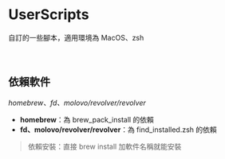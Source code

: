 # UserScripts
自訂的一些腳本，適用環境為 MacOS、zsh
<br>
<br>
<br>

## 依賴軟件

*homebrew、fd、molovo/revolver/revolver*

- **homebrew**：為 brew_pack_install 的依賴
- **fd、molovo/revolver/revolver**：為 find_installed.zsh 的依賴

> 依賴安裝：直接 brew install 加軟件名稱就能安裝
>
<br>